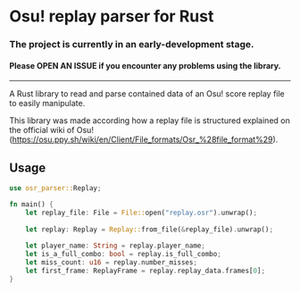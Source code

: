 # Osu! replay parser for Rust

### **The project is currently in an early-development stage.**
#### Please **OPEN AN ISSUE** if you encounter any problems using the library.

---

A Rust library to read and parse contained data of an Osu! score replay file to easily manipulate.

This library was made according how a replay file is structured explained on the official wiki of Osu!
(https://osu.ppy.sh/wiki/en/Client/File_formats/Osr_%28file_format%29).

## Usage

```rust
use osr_parser::Replay;

fn main() {
    let replay_file: File = File::open("replay.osr").unwrap();
    
    let replay: Replay = Replay::from_file(&replay_file).unwrap();
    
    let player_name: String = replay.player_name;
    let is_a_full_combo: bool = replay.is_full_combo;
    let miss_count: u16 = replay.number_misses;
    let first_frame: ReplayFrame = replay.replay_data.frames[0];
}
```